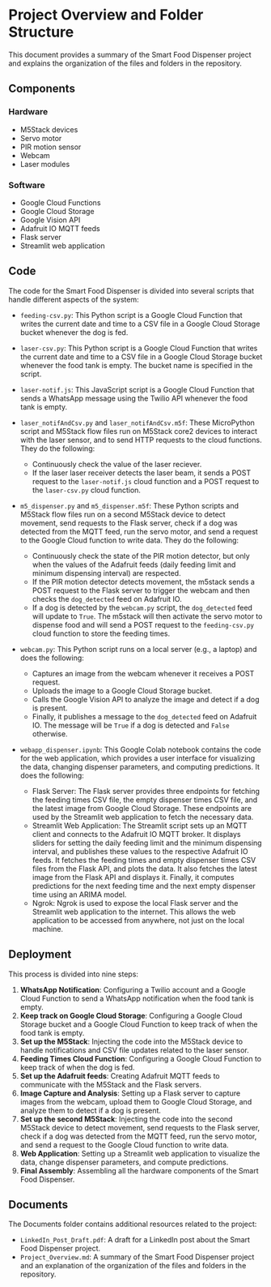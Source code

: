 # Project Overview and Folder Structure

This document provides a summary of the Smart Food Dispenser project and explains the organization of the files and folders in the repository.

## Components

### Hardware
- M5Stack devices
- Servo motor
- PIR motion sensor
- Webcam
- Laser modules

### Software
- Google Cloud Functions
- Google Cloud Storage
- Google Vision API
- Adafruit IO MQTT feeds
- Flask server
- Streamlit web application

## Code

The code for the Smart Food Dispenser is divided into several scripts that handle different aspects of the system:

- `feeding-csv.py`: This Python script is a Google Cloud Function that writes the current date and time to a CSV file in a Google Cloud Storage bucket whenever the dog is fed. 

- `laser-csv.py`: This Python script is a Google Cloud Function that writes the current date and time to a CSV file in a Google Cloud Storage bucket whenever the food tank is empty. The bucket name is specified in the script.

- `laser-notif.js`: This JavaScript script is a Google Cloud Function that sends a WhatsApp message using the Twilio API whenever the food tank is empty.

- `laser_notifAndCsv.py` and `laser_notifAndCsv.m5f`: These MicroPython script and M5Stack flow files run on M5Stack core2 devices to interact with the laser sensor, and to send HTTP requests to the cloud functions. They do the following:
   - Continuously check the value of the laser reciever.
   - If the laser laser receiver detects the laser beam, it sends a POST request to the `laser-notif.js` cloud function and a POST request to the `laser-csv.py` cloud function.
   
- `m5_dispenser.py` and `m5_dispenser.m5f`: These Python scripts and M5Stack flow files run on a second M5Stack device to detect movement, send requests to the Flask server, check if a dog was detected from the MQTT feed, run the servo motor, and send a request to the Google Cloud function to write data. They do the following:
   - Continuously check the state of the PIR motion detector, but only when the values of the Adafruit feeds (daily feeding limit and minimum dispensing interval) are respected.
   - If the PIR motion detector detects movement, the m5stack sends a POST request to the Flask server to trigger the webcam and then checks the `dog_detected` feed on Adafruit IO.
   - If a dog is detected by the `webcam.py` script, the `dog_detected` feed will update to `True`. The m5stack will then activate the servo motor to dispense food and will  send a POST request to the `feeding-csv.py` cloud function to store the feeding times. 
 
- `webcam.py`: This Python script runs on a local server (e.g., a laptop) and does the following:
   - Captures an image from the webcam whenever it receives a POST request.
   - Uploads the image to a Google Cloud Storage bucket.
   - Calls the Google Vision API to analyze the image and detect if a dog is present.
   - Finally, it publishes a message to the `dog_detected` feed on Adafruit IO. The message will be `True` if a dog is detected and `False` otherwise.

- `webapp_dispenser.ipynb`: This Google Colab notebook contains the code for the web application, which provides a user interface for visualizing the data, changing dispenser parameters, and computing predictions. It does the following:
   - Flask Server: The Flask server provides three endpoints for fetching the feeding times CSV file, the empty dispenser times CSV file, and the latest image from Google Cloud Storage. These endpoints are used by the Streamlit web application to fetch the necessary data.
   - Streamlit Web Application: The Streamlit script sets up an MQTT client and connects to the Adafruit IO MQTT broker. It displays sliders for setting the daily feeding limit and the minimum dispensing interval, and publishes these values to the respective Adafruit IO feeds. It fetches the feeding times and empty dispenser times CSV files from the Flask API, and plots the data. It also fetches the latest image from the Flask API and displays it. Finally, it computes predictions for the next feeding time and the next empty dispenser time using an ARIMA model.
   - Ngrok: Ngrok is used to expose the local Flask server and the Streamlit web application to the internet. This allows the web application to be accessed from anywhere, not just on the local machine.


## Deployment

This process is divided into nine steps:

1. **WhatsApp Notification**: Configuring a Twilio account and a Google Cloud Function to send a WhatsApp notification when the food tank is empty.
2. **Keep track on Google Cloud Storage**: Configuring a Google Cloud Storage bucket and a Google Cloud Function to keep track of when the food tank is empty.
3. **Set up the M5Stack**: Injecting the code into the M5Stack device to handle notifications and CSV file updates related to the laser sensor.
4. **Feeding Times Cloud Function**: Configuring a Google Cloud Function to keep track of when the dog is fed.
5. **Set up the Adafruit feeds**: Creating Adafruit MQTT feeds to communicate with the M5Stack and the Flask servers.
6. **Image Capture and Analysis**: Setting up a Flask server to capture images from the webcam, upload them to Google Cloud Storage, and analyze them to detect if a dog is present.
7. **Set up the second M5Stack**: Injecting the code into the second M5Stack device to detect movement, send requests to the Flask server, check if a dog was detected from the MQTT feed, run the servo motor, and send a request to the Google Cloud function to write data.
8. **Web Application**: Setting up a Streamlit web application to visualize the data, change dispenser parameters, and compute predictions.
9. **Final Assembly**: Assembling all the hardware components of the Smart Food Dispenser.

## Documents

The Documents folder contains additional resources related to the project:

- `LinkedIn_Post_Draft.pdf`: A draft for a LinkedIn post about the Smart Food Dispenser project.
- `Project_Overview.md`: A summary of the Smart Food Dispenser project and an explanation of the organization of the files and folders in the repository.
